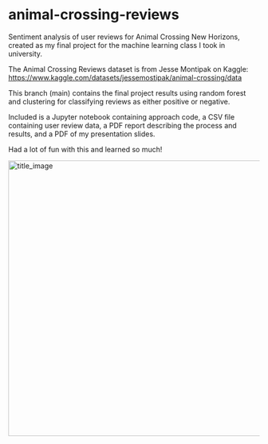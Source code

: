 # animal-crossing-reviews
Sentiment analysis of user reviews for Animal Crossing New Horizons, created as my final project for the machine learning class I took in university. 


The Animal Crossing Reviews dataset is from Jesse Montipak on Kaggle:
https://www.kaggle.com/datasets/jessemostipak/animal-crossing/data


This branch (main) contains the final project results using random forest and clustering for classifying reviews as either positive or negative.

Included is a Jupyter notebook containing approach code, a CSV file containing user review data, a PDF report describing the process and results, and a PDF of my presentation slides.

Had a lot of fun with this and learned so much!


<img width="982" height="553" alt="title_image" src="https://github.com/user-attachments/assets/ae5f2069-c227-4c43-b106-cea4012260cb" />
